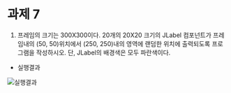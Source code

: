 # 과제 7

1. 프레임의 크기는 300X300이다. 20개의 20X20 크기의 JLabel 컴포넌트가 프레임내의 (50, 50)위치에서 (250, 250)내의 영역에 랜덤한 위치에 출력되도록 프로그램을 작성하시오. 단, JLabel의 배경색은 모두 파란색이다.

- 실행결과  

![실행결과](https://user-images.githubusercontent.com/71253970/142417320-726a59c5-6050-4601-a912-829a8d997645.png)